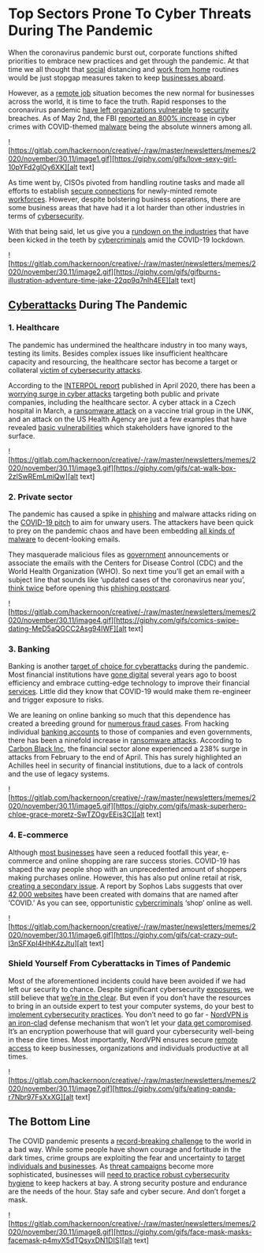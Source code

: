 
# Top Sectors Prone To Cyber Threats During The Pandemic

When the coronavirus pandemic burst out, corporate functions shifted priorities to embrace new practices and get through the pandemic. At that time we all thought that [social](https://hackernoon.com/the-social-dilemma-advertising-privacy-and-distraction-kz1y3th4) distancing and [work from home](https://hackernoon.com/3-cybersecurity-priorities-for-2021-threat-fatigue-remote-work-budget-m02m3wao) routines would be just stopgap measures taken to keep [businesses aboard](https://hackernoon.com/tagged/business).

However, as a [remote job](https://hackernoon.com/tagged/remote) situation becomes the new normal for businesses across the world, it is time to face the truth. Rapid responses to the coronavirus pandemic [have left organizations vulnerable](https://hackernoon.com/how-to-prevent-data-theft-with-cybersecurity-bjn3w8g) to [security](https://hackernoon.com/6-cybersecurity-tools-youll-need-to-know-about-in-2019-6232eeb1c9ca) breaches. As of May 2nd, the FBI [reported an 800% increase](https://securityboulevard.com/2020/08/the-massive-shift-to-cyber-crime/) in cyber crimes with COVID-themed [malware](https://hackernoon.com/zooms-security-issues-now-endanger-the-online-privacy-of-minors-and-teachers-7ti2320f) being the absolute winners among all.


![https://gitlab.com/hackernoon/creative/-/raw/master/newsletters/memes/2020/november/30.11/image1.gif][https://giphy.com/gifs/love-sexy-girl-10pYFd2glOy6XK][alt text]


As time went by, CISOs pivoted from handling routine tasks and made all efforts to establish [secure connections](https://hackernoon.com/lessons-from-3-big-data-breaches-of-2017-6d2dd33305d5) for newly-minted remote [workforces](https://hackernoon.com/talent-in-the-age-of-commodity-bl143vk9). However, despite bolstering business operations, there are some business areas that have had it a lot harder than other industries in terms of [cybersecurity](https://hackernoon.com/cybersecurity-at-every-level-how-it-consultants-can-benefit-your-business-84283trw).

With that being said, let us give you a [rundown on the industries](https://hackernoon.com/3-big-companies-that-majorly-compromised-their-customers-security-in-2018-7022068ac04a) that have been kicked in the teeth by [cybercriminals](https://hackernoon.com/10-cybersecurity-tips-everyone-should-follow-ha3f3wcd) amid the COVID-19 lockdown.


![https://gitlab.com/hackernoon/creative/-/raw/master/newsletters/memes/2020/november/30.11/image2.gif][https://giphy.com/gifs/gifburns-illustration-adventure-time-jake-22qp9q7nIh4EE][alt text]


## [Cyberattacks](https://hackernoon.com/most-popular-types-of-cyber-attacks-against-individual-users-part-ii-e75067161aaf) During The Pandemic

### 1. Healthcare

The pandemic has undermined the healthcare industry in too many ways, testing its limits. Besides complex issues like insufficient healthcare capacity and resourcing, the healthcare sector has become a target or collateral [victim of cybersecurity attacks](https://hackernoon.com/why-is-transparency-critical-to-cybersecurity-fp2h32r0).

According to the [INTERPOL report](https://www.interpol.int/News-and-Events/News/2020/INTERPOL-report-shows-alarming-rate-of-cyberattacks-during-COVID-19) published in April 2020, there has been a [worrying surge in cyber attacks](https://hackernoon.com/how-to-improve-cybersecurity-using-artificial-intelligence-otg83wda) targeting both public and private companies, including the healthcare sector. A cyber attack in a Czech hospital in March, a [ransomware attack](https://hackernoon.com/three-new-dimensions-to-ransomware-attacks-emerge-during-pandemic-j6113uhn) on a vaccine trial group in the UNK, and an attack on the US Health Agency are just a few examples that have revealed [basic vulnerabilities](https://hackernoon.com/mapping-cybersecurity-for-the-distributed-web-h64y339x) which stakeholders have ignored to the surface.


![https://gitlab.com/hackernoon/creative/-/raw/master/newsletters/memes/2020/november/30.11/image3.gif][https://giphy.com/gifs/cat-walk-box-2zlSwREmLmiQw][alt text]


### 2. Private sector

The pandemic has caused a spike in [phishing](https://hackernoon.com/tagged/internet-privacy) and malware attacks riding on the [COVID-19 pitch](https://hackernoon.com/covid-19-tracing-protect-your-privacy-u02u3tm2) to aim for unwary users. The attackers have been quick to prey on the pandemic chaos and have been embedding [all kinds of malware](https://hackernoon.com/creativity-is-the-heart-of-cybersecurity-tg3e37j9) to decent-looking emails.

They masquerade malicious files as [government](https://hackernoon.com/an-introduction-to-code-signing-architectures-and-techniques-jy5p340z) announcements or associate the emails with the Centers for Disease Control (CDC) and the World Health Organization (WHO). So next time you’ll get an email with a subject line that sounds like ‘updated cases of the coronavirus near you’, [think twice](https://hackernoon.com/the-social-linked-data-solid-project-of-tim-berners-lee-an-organizational-take-m94u3z74) before opening this [phishing postcard](https://hackernoon.com/3-cybersecurity-priorities-for-2021-threat-fatigue-remote-work-budget-m02m3wao).


![https://gitlab.com/hackernoon/creative/-/raw/master/newsletters/memes/2020/november/30.11/image4.gif][https://giphy.com/gifs/comics-swipe-dating-MeD5aQGCC2Asg94lWF][alt text]


### 3. Banking

Banking is another [target of choice for cyberattacks](https://hackernoon.com/10-cybersecurity-books-every-business-owner-should-read-zwez362j) during the pandemic. Most financial institutions have [gone digital](https://hackernoon.com/top-5-technology-innovations-in-2020-you-have-to-be-ready-for-u386337y) several years ago to boost efficiency and embrace cutting-edge technology to improve their financial [services](https://hackernoon.com/ethics-ai-and-responsible-ml-design-principles-and-potential-dangers-j95m3tkv). Little did they know that COVID-19 would make them re-engineer and trigger exposure to risks.

We are leaning on online banking so much that this dependence has created a breeding ground for [numerous fraud cases](https://hackernoon.com/how-i-learned-to-stop-judging-people-for-falling-into-cybersecurity-traps-tb123wu7). From hacking individual [banking accounts](https://hackernoon.com/when-messenger-apps-adopt-fintech-privacy-issues-and-implications-ta6q3uz7) to those of companies and even governments, there has been a ninefold increase in [ransomware attacks](https://hackernoon.com/password-managers-should-be-a-mandatory-part-of-everyones-digital-life-9r4m3yqk). According to [Carbon Black Inc](https://www.carbonblack.com/blog/modern-bank-heists-threat-report-finds-dramatic-increase-in-cyberattacks-against-financial-institutions-amid-covid-19/), the financial sector alone experienced a 238% surge in attacks from February to the end of April. This has surely highlighted an Achilles heel in security of financial institutions, due to a lack of controls and the use of legacy systems.


![https://gitlab.com/hackernoon/creative/-/raw/master/newsletters/memes/2020/november/30.11/image5.gif][https://giphy.com/gifs/mask-superhero-chloe-grace-moretz-SwTZOgvEEis3C][alt text]


### 4. E-commerce

Although [most businesses](https://hackernoon.com/effects-a-data-breach-can-have-on-your-business-in-the-long-term-au6n3ytt) have seen a reduced footfall this year, e-commerce and online shopping are rare success stories. COVID-19 has shaped the way people shop with an unprecedented amount of shoppers making purchases online. However, this has also put online retail at risk, [creating a secondary issue](https://hackernoon.com/3-impressive-cyberattacks-of-2020-what-we-can-learn-from-them-ag2z3z61). A report by Sophos Labs suggests that over [42,000 websites](https://news.sophos.com/en-us/2020/03/24/covidmalware/) have been created with domains that are named after ‘COVID.’ As you can see, opportunistic [cybercriminals](https://hackernoon.com/a-guide-to-becoming-a-cyber-security-analyst-5b311be52f29) ‘shop’ online as well.


![https://gitlab.com/hackernoon/creative/-/raw/master/newsletters/memes/2020/november/30.11/image6.gif][https://giphy.com/gifs/cat-crazy-out-l3nSFXpI4HhK4zJtu][alt text]


### Shield Yourself From Cyberattacks in Times of Pandemic

Most of the aforementioned incidents could have been avoided if we had left our security to chance. Despite significant cybersecurity [exposures](https://hackernoon.com/is-whatsapp-safe-4b1f3tjm), we still believe that [we’re in the clear](https://hackernoon.com/4-simple-steps-to-avoid-falling-victim-to-all-too-frequent-data-breaches-o01g328u). But even if you don’t have the resources to bring in an outside expert to test your computer systems, do your best to [implement cybersecurity practices](https://hackernoon.com/how-to-prepare-for-a-cybersecurity-manager-job-interview-nt153w8t). You don’t need to go far - [NordVPN is an iron-clad](https://hackernoon.com/vpn-and-cybersecurity-threats-how-to-be-safe-online-70av36mp) defense mechanism that won’t let your [data get compromised](https://hackernoon.com/compliance-is-not-a-guarantee-against-data-breach-embp32af). It’s an encryption powerhouse that will guard your cybersecurity well-being in these dire times. Most importantly, NordVPN ensures secure [remote access](https://hackernoon.com/working-from-home-and-cybersecurity-in-the-time-of-the-coronavirus-4vc1322c) to keep businesses, organizations and individuals productive at all times.

![https://gitlab.com/hackernoon/creative/-/raw/master/newsletters/memes/2020/november/30.11/image7.gif][https://giphy.com/gifs/eating-panda-r7Nbr97FsXxXG][alt text]


## The Bottom Line

The COVID pandemic presents a [record-breaking challenge](https://hackernoon.com/how-the-legal-system-interacts-with-big-tech-and-data-breach-3c32f554ffc4) to the world in a bad way. While some people have shown courage and fortitude in the dark times, crime groups are exploiting the fear and uncertainty to [target individuals and businesses](https://hackernoon.com/data-breaches-how-they-affect-people-and-what-can-we-do-to-fight-them-859b902ed330). As [threat campaigns](https://hackernoon.com/iot-cyber-threats-are-we-safe-from-attack-79324b032f31) become more sophisticated, businesses will [need to practice robust cybersecurity hygiene](https://hackernoon.com/how-executives-can-better-prevent-data-breaches-in-our-digital-day-and-age-833f7a53bee0) to keep hackers at bay. A strong security posture and endurance are the needs of the hour. Stay safe and cyber secure. And don’t forget a mask.


![https://gitlab.com/hackernoon/creative/-/raw/master/newsletters/memes/2020/november/30.11/image8.gif][https://giphy.com/gifs/face-mask-masks-facemask-p4myX5dTQsyxDN1DIS][alt text]